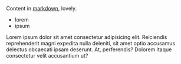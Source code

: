 Content in [markdown](https://en.wikipedia.org/wiki/Markdown), lovely.

-   lorem
-   ipsum

Lorem ipsum dolor sit amet consectetur adipisicing elit. Reiciendis reprehenderit magni expedita nulla deleniti, sit amet optio accusamus delectus obcaecati ipsam deserunt. At, perferendis? Dolorem itaque consectetur velit accusantium ut?
